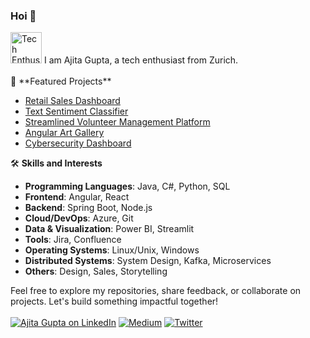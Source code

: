 ### Hoi 👋

<img src="https://github.com/user-attachments/assets/f3891e4a-7d5e-4ea4-ad71-2f4714aa67d4" alt="Tech Enthusiast" width="50" height="50">
I am Ajita Gupta, a tech enthusiast from Zurich.
<br><br>
🚀 **Featured Projects**
<br>

- [Retail Sales Dashboard](https://github.com/ajitagupta/RetailSalesDashboard)
- [Text Sentiment Classifier](https://github.com/ajitagupta/textsentimentclassifier)
- [Streamlined Volunteer Management Platform](https://github.com/ajitagupta/react-volunteer-management-system)
- [Angular Art Gallery](https://github.com/ajitagupta/angular-art-gallery)
- [Cybersecurity Dashboard](https://github.com/ajitagupta/streamlit-cybersecurity-dashboard)

🛠️ **Skills and Interests**
<br>
- **Programming Languages**: Java, C#, Python, SQL
- **Frontend**: Angular, React
- **Backend**: Spring Boot, Node.js
- **Cloud/DevOps**: Azure, Git
- **Data & Visualization**: Power BI, Streamlit
- **Tools**: Jira, Confluence
- **Operating Systems**: Linux/Unix, Windows
- **Distributed Systems**: System Design, Kafka, Microservices
- **Others**: Design, Sales, Storytelling

Feel free to explore my repositories, share feedback, or collaborate on projects. Let's build something impactful together!
<br><br>
[![Ajita Gupta on LinkedIn](https://img.shields.io/badge/LinkedIn-0077B5?style=for-the-badge&logo=linkedin&logoColor=white)](https://www.linkedin.com/in/ajita-gupta-430900109/)
[![Medium](https://img.shields.io/badge/Medium-12100E?style=for-the-badge&logo=medium&logoColor=white)](https://medium.com/@ajita-gupta)
[![Twitter](https://img.shields.io/badge/Twitter-1DA1F2?style=for-the-badge&logo=twitter&logoColor=white)](https://x.com/runswimbad)


<!--
**ajitagupta/ajitagupta** is a ✨ _special_ ✨ repository because its `README.md` (this file) appears on your GitHub profile.


More ideas up and about me:

- 🔭 I last wrote a [streamlit dashboard](https://github.com/ajitagupta/streamlit-cybersecurity-dashboard)
- 🌱 I’m currently learning azure, c#, .net
- 👯 I’m looking to collaborate on anything
- 🤔 I’m looking for help with the UI/UX design
- 💬 Ask me about Java, python, full-stack, computer science, linux
- 📫 How to reach me: LinkedIn
- 😄 Pronouns: she
- ⚡ Fun fact: I love to play
-->
